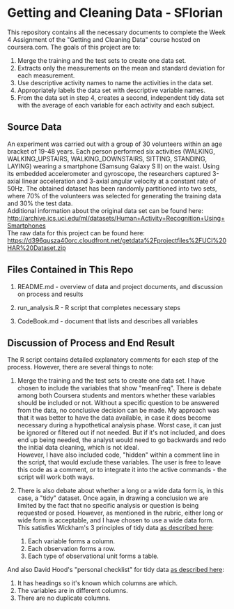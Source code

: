 Getting and Cleaning Data - SFlorian
====================================

This repository contains all the necessary documents to complete the
Week 4 Assignment of the "Getting and Cleaning Data" course hosted on
coursera.com. The goals of this project are to:  
1. Merge the training and the test sets to create one data set.  
2. Extracts only the measurements on the mean and standard deviation for
each measurement.  
3. Use descriptive activity names to name the activities in the data
set.  
4. Appropriately labels the data set with descriptive variable names.  
5. From the data set in step 4, creates a second, independent tidy data
set with the average of each variable for each activity and each
subject.

Source Data
-----------

An experiment was carried out with a group of 30 volunteers within an
age bracket of 19-48 years. Each person performed six activities
(WALKING, WALKING\_UPSTAIRS, WALKING\_DOWNSTAIRS, SITTING, STANDING,
LAYING) wearing a smartphone (Samsung Galaxy S II) on the waist. Using
its embedded accelerometer and gyroscope, the researchers captured
3-axial linear acceleration and 3-axial angular velocity at a constant
rate of 50Hz. The obtained dataset has been randomly partitioned into
two sets, where 70% of the volunteers was selected for generating the
training data and 30% the test data.  
Additional information about the original data set can be found here:
<http://archive.ics.uci.edu/ml/datasets/Human+Activity+Recognition+Using+Smartphones>  
The raw data for this project can be found here:
<https://d396qusza40orc.cloudfront.net/getdata%2Fprojectfiles%2FUCI%20HAR%20Dataset.zip>

Files Contained in This Repo
----------------------------

1.  README.md - overview of data and project documents, and discussion
    on process and results

2.  run\_analysis.R - R script that completes necessary steps

3.  CodeBook.md - document that lists and describes all variables

Discussion of Process and End Result
------------------------------------

The R script contains detailed explanatory comments for each step of the
process. However, there are several things to note:

1.  Merge the training and the test sets to create one data set. I have
    chosen to include the variables that show "meanFreq". There is
    debate among both Coursera students and mentors whether these
    variables should be included or not. Without a specific question to
    be answered from the data, no conclusive decision can be made. My
    approach was that it was better to have the data available, in case
    it does become necessary during a hypothetical analysis phase. Worst
    case, it can just be ignored or filtered out if not needed. But if
    it's not included, and does end up being needed, the analyst would
    need to go backwards and redo the initial data cleaning, which is
    not ideal.  
    However, I have also included code, "hidden" within a comment line
    in the script, that would exclude these variables. The user is free
    to leave this code as a comment, or to integrate it into the active
    commands - the script will work both ways.

2.  There is also debate about whether a long or a wide data form is, in
    this case, a "tidy" dataset. Once again, in drawing a conclusion we
    are limited by the fact that no specific analysis or question is
    being requested or posed. However, as mentioned in the rubric,
    either long or wide form is acceptable, and I have chosen to use a
    wide data form. This satisfies Wickham's 3 principles of tidy data
    [as described here](vita.had.co.nz/papers/tidy-data.pdf):
    1.  Each variable forms a column.  
    2.  Each observation forms a row.  
    3.  Each type of observational unit forms a table.

And also David Hood's "personal checklist" for tidy data [as described
here](https://thoughtfulbloke.wordpress.com/2015/09/09/getting-and-cleaning-the-assignment/):  
1. It has headings so it's known which columns are which.  
2. The variables are in different columns.  
3. There are no duplicate columns.
